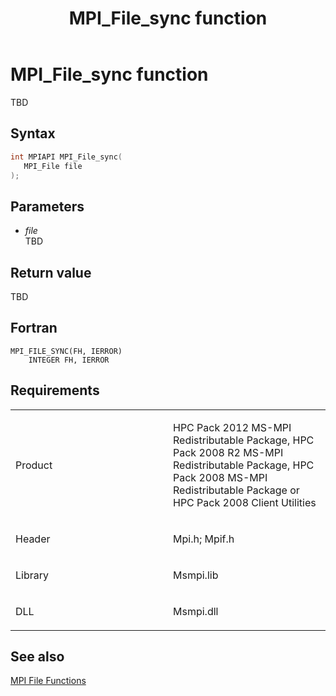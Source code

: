 ﻿---
title: MPI_File_sync function
TOCTitle: MPI_File_sync function
ms:assetid: b18288ed-e627-43a1-826a-bc80243500bc
ms:mtpsurl: https://msdn.microsoft.com/en-us/library/Dn473359(v=VS.85)
ms:contentKeyID: 59360895
ms.date: 03/28/2018
mtps_version: v=VS.85
f1_keywords:
- MPI_FILE_SYNC
- mpif/MPI_File_sync
- mpi/MPI_FILE_SYNC
dev_langs:
- C++
- C
---

# MPI\_File\_sync function

TBD

## Syntax

``` c++
int MPIAPI MPI_File_sync(
   MPI_File file
);
```

## Parameters

  - *file*  
    TBD

## Return value

TBD

## Fortran

    MPI_FILE_SYNC(FH, IERROR)
        INTEGER FH, IERROR

## Requirements

<table>
<colgroup>
<col style="width: 50%" />
<col style="width: 50%" />
</colgroup>
<tbody>
<tr class="odd">
<td><p>Product</p></td>
<td><p>HPC Pack 2012 MS-MPI Redistributable Package, HPC Pack 2008 R2 MS-MPI Redistributable Package, HPC Pack 2008 MS-MPI Redistributable Package or HPC Pack 2008 Client Utilities</p></td>
</tr>
<tr class="even">
<td><p>Header</p></td>
<td>Mpi.h;
Mpif.h</td>
</tr>
<tr class="odd">
<td><p>Library</p></td>
<td>Msmpi.lib</td>
</tr>
<tr class="even">
<td><p>DLL</p></td>
<td>Msmpi.dll</td>
</tr>
</tbody>
</table>


## See also

[MPI File Functions](mpi-file-functions.md)

